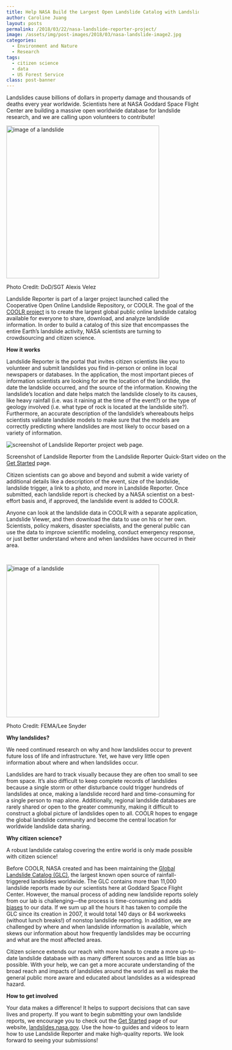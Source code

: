 ```yaml
---
title: Help NASA Build the Largest Open Landslide Catalog with Landslide Reporter
author: Caroline Juang
layout: posts
permalink: /2018/03/22/nasa-landslide-reporter-project/
image: /assets/img/post-images/2018/03/nasa-landslide-image2.jpg
categories:
  - Environment and Nature
  - Research
tags:
  - citizen science
  - data
  - US Forest Service
class: post-banner
---
```


Landslides cause billions of dollars in property damage and thousands of deaths every year worldwide. Scientists here at NASA Goddard Space Flight Center are building a massive open worldwide database for landslide research, and we are calling upon volunteers to contribute!

<div class="image-in-post-body">
  <img src="{{ site.baseurl }}/assets/img/post-images/2018/03/nasa-landslide-image.jpg" alt="image of a landslide " width="400"/>
  <p class="image-caption">
    Photo Credit: DoD/SGT Alexis Velez
  </p>
</div>

Landslide Reporter is part of a larger project launched called the Cooperative Open Online Landslide Repository, or COOLR. The goal of the <a href="https://science.gsfc.nasa.gov/600/citizen-science/landslides/index.html" target="blank" rel="noopener">COOLR project</a> is to create the largest global public online landslide catalog available for everyone to share, download, and analyze landslide information. In order to build a catalog of this size that encompasses the entire Earth’s landslide activity, NASA scientists are turning to crowdsourcing and citizen science. 

**How it works**

Landslide Reporter is the portal that invites citizen scientists like you to volunteer and submit landslides you find in-person or online in local newspapers or databases. In the application, the most important pieces of information scientists are looking for are the location of the landslide, the date the landslide occurred, and the source of the information. Knowing the landslide’s location and date helps match the landslide closely to its causes, like heavy rainfall (i.e. was it raining at the time of the event?) or the type of geology involved (i.e. what type of rock is located at the landslide site?). Furthermore, an accurate description of the landslide’s whereabouts helps scientists validate landslide models to make sure that the models are correctly predicting where landslides are most likely to occur based on a variety of information.

<div class="image-in-post-body-center" style="width: 600px;">
  <img src="{{ site.baseurl }}/assets/img/post-images/2018/03/landslide-reporter-screenshot.jpg" alt="screenshot of Landslide Reporter project web page."/>
  <p class="image-caption">
    Screenshot of Landslide Reporter from the Landslide Reporter Quick-Start video on the <a href="https://science.gsfc.nasa.gov/600/citizen-science/landslides/getstarted.html" target="blank" rel="noopener">Get Started</a> page.
  </p>
</div>

Citizen scientists can go above and beyond and submit a wide variety of additional details like a description of the event, size of the landslide, landslide trigger, a link to a photo, and more in Landslide Reporter. Once submitted, each landslide report is checked by a NASA scientist on a best-effort basis and, if approved, the landslide event is added to COOLR. 

Anyone can look at the landslide data in COOLR with a separate application, Landslide Viewer, and then download the data to use on his or her own. Scientists, policy makers, disaster specialists, and the general public can use the data to improve scientific modeling, conduct emergency response, or just better understand where and when landslides have occurred in their area. 

<div class="image-in-post-body" style="margin-top: 3em;">
  <img src="{{ site.baseurl }}/assets/img/post-images/2018/03/nasa-landslide-image2.jpg" alt="image of a landslide " width="400"/>
  <p class="image-caption">
    Photo Credit: FEMA/Lee Snyder
  </p>
</div>

**Why landslides?**

We need continued research on why and how landslides occur to prevent future loss of life and infrastructure. Yet, we have very little open information about where and when landslides occur. 

Landslides are hard to track visually because they are often too small to see from space. It’s also difficult to keep complete records of landslides because a single storm or other disturbance could trigger hundreds of landslides at once, making a landslide record hard and time-consuming for a single person to map alone. Additionally, regional landslide databases are rarely shared or open to the greater community, making it difficult to construct a global picture of landslides open to all. COOLR hopes to engage the global landslide community and become the central location for worldwide landslide data sharing.

**Why citizen science?**

A robust landslide catalog covering the entire world is only made possible with citizen science!

Before COOLR,  NASA created and has been maintaining the <a href="https://www.youtube.com/watch?v=ksTSTd9wG94" target="blank" rel="noopener">Global Landslide Catalog (GLC)</a>,  the largest known open source of rainfall-triggered landslides worldwide. The GLC contains more than 11,000 landslide reports made by our scientists here at Goddard Space Flight Center. However, the manual process of adding new landslide reports solely from our lab is challenging—the process is time-consuming and adds <a href="https://www.sciencedirect.com/science/article/pii/S0169555X15001579" target="blank" rel="noopener">biases</a> to our data. If we sum up all the hours it has taken to compile the GLC since its creation in 2007, it would total 140 days or 84 workweeks (without lunch breaks!) of nonstop landslide reporting. In addition, we are challenged by where and when landslide information is available, which skews our information about how frequently landslides may be occurring and what are the most affected areas.

Citizen science extends our reach with more hands to create a more up-to-date landslide database with as many different sources and as little bias as possible. With your help, we can get a more accurate understanding of the broad reach and impacts of landslides around the world as well as make the general public more aware and educated about landslides as a widespread hazard.

**How to get involved**

Your data makes a difference! It helps to support decisions that can save lives and property. If you want to begin submitting your own landslide reports, we encourage you to check out the <a href="https://science.gsfc.nasa.gov/600/citizen-science/landslides/getstarted.html" target="blank" rel="noopener">Get Started</a> page of our website, <a href="https://science.gsfc.nasa.gov/600/citizen-science/landslides/index.html" target="blank" rel="noopener">landslides.nasa.gov</a>. Use the how-to guides and videos to learn how to use Landslide Reporter and make high-quality reports. We look forward to seeing your submissions!